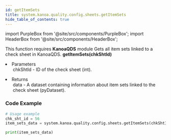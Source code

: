 ```yaml
---
id: getItemSets
title: system.kanoa.quality.config.sheets.getItemSets
hide_table_of_contents: true
---
```


import PurpleBox from '@site/src/components/PurpleBox';
import HeaderBox from '@site/src/components/HeaderBox';

<PurpleBox>This function requires <b>KanoaQDS</b> module</PurpleBox>
<HeaderBox header="Description">Gets all item sets linked to a check sheet in KanoaQDS.</HeaderBox>
<HeaderBox header="Syntax">
    <b>getItemSets(chkShtId)</b>
    <li> Parameters <br />
        <ul>chkShtId - ID of the check sheet (int).</ul>
    </li>
    <li> Returns <br />
        <ul>data - A dataset containing information about item sets linked to the check sheet (pyDataset).</ul>
    </li>
</HeaderBox>

### Code Example
```python
# Usage example
chk_sht_id = 56
item_sets_data = system.kanoa.quality.config.sheets.getItemSets(chkShtId=chk_sht_id)

print(item_sets_data)
